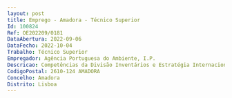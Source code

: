 ```yaml
--- 
layout: post
title: Emprego - Amadora - Técnico Superior
Id: 100824
Ref: OE202209/0181
DataAbertura: 2022-09-06
DataFecho: 2022-10-04
Trabalho: Técnico Superior
Empregador: Agência Portuguesa do Ambiente, I.P.
Descricao: Competências da Divisão Inventários e Estratégia Internacional (DIEI) do Departamento de Alterações Climáticas (DCLIMA), envolvendo designadamente as seguintes   Recolha, organização e análise de dados e informações estatísticas recorrendo a ferramentas especializadas e apresentação de resultados em forma gráfica (tabelas e gráficos) e ou em forma escrita (relatórios ou memorandos).   Realização de estimativas de emissão e remoção de gases com efeito de estufa e poluentes atmosféricos, através da recolha de informação atualizada e da utilização dos ficheiros de cálculo desenvolvidos para o efeito, e ou através da sua adaptação aos desenvolvimentos metodológicos necessários   Estudo e conhecimento específico dos aspetos metodológicos para a quantificação das emissões de gases com efeito de estufa e outros poluentes atmosféricos, de acordo com as regras estabelecidas pelos compromissos internacionais, nomeadamente  2006 IPCC Guidelines  2019 IPCC Guidelines e o EMEP EEA air pollutant emission inventory guidebook — 2019 (EEA 2019)   Participação no processo de compilação e reporte das submissões anuais do Inventário Nacional de Emissões por Fontes e Remoção por Sumidouros de Poluentes Atmosféricos (INERPA), quer preparando as folhas síntese relativas às estimativas dos setores temáticos sob a sua responsabilidade, quer atualizando e ou redigindo (língua inglesa) os capítulos dos relatórios metodológicos nacionais (National Inventory Report e Informative Inventory Report) afetos à sua área de trabalho   Aplicação de um conjunto de verificações básicas e técnicas de acordo com a calendarização prevista no Programa de Controlo e Garantia de Qualidade (PCGQ) do INERPA   Participação nos exercícios anuais de review do INERPA realizado por equipas internacionais, preparando as respostas às questões relativas ao setor sob a sua responsabilidade   Identificação dos desenvolvimentos metodológicos necessários e estabelecimento de um plano de ação para a sua implementação, de modo a dar resposta às recomendações resultantes dos exercícios de review, e por forma a acompanhar a evolução das diretrizes internacionais associadas às metodologias de cálculo aplicáveis no setor agricultura e ou florestas, uso do solo e alteração do uso do solo.
CodigoPostal: 2610-124 AMADORA
Concelho: Amadora
Distrito: Lisboa
--- 
```

